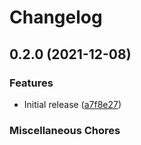 # Changelog

## 0.2.0 (2021-12-08)


### Features

* Initial release ([a7f8e27](https://www.github.com/googleworkspace/chat-framework-nodejs/commit/a7f8e27d00029a04ccb3066632c6e8489e8e5d00))


### Miscellaneous Chores

